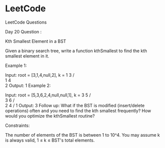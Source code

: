 # LeetCode
LeetCode Questions 

Day 20 Question :

Kth Smallest Element in a BST

Given a binary search tree, write a function kthSmallest to find the kth smallest element in it.

 

Example 1:

Input: root = [3,1,4,null,2], k = 1
   3
  / \
 1   4
  \
   2
Output: 1
Example 2:

Input: root = [5,3,6,2,4,null,null,1], k = 3
       5
      / \
     3   6
    / \
   2   4
  /
 1
Output: 3
Follow up:
What if the BST is modified (insert/delete operations) often and you need to find the kth smallest frequently? How would you optimize the kthSmallest routine?

 

Constraints:

The number of elements of the BST is between 1 to 10^4.
You may assume k is always valid, 1 ≤ k ≤ BST's total elements.